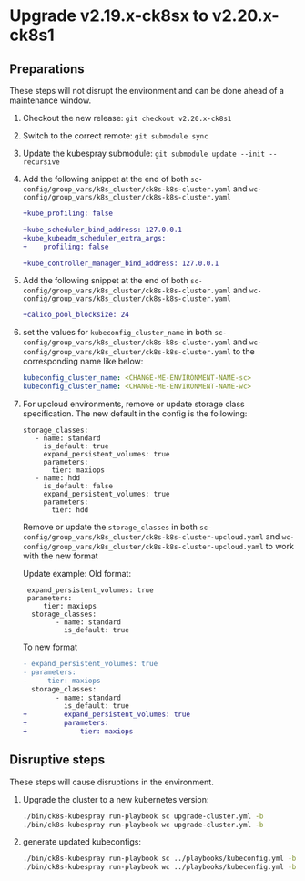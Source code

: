 # Upgrade v2.19.x-ck8sx to v2.20.x-ck8s1

## Preparations

These steps will not disrupt the environment and can be done ahead of a maintenance window.

1. Checkout the new release: `git checkout v2.20.x-ck8s1`

1. Switch to the correct remote: `git submodule sync`

1. Update the kubespray submodule: `git submodule update --init --recursive`

1. Add the following snippet at the end of both `sc-config/group_vars/k8s_cluster/ck8s-k8s-cluster.yaml` and `wc-config/group_vars/k8s_cluster/ck8s-k8s-cluster.yaml`

    ```diff
    +kube_profiling: false

    +kube_scheduler_bind_address: 127.0.0.1
    +kube_kubeadm_scheduler_extra_args:
    +    profiling: false

    +kube_controller_manager_bind_address: 127.0.0.1
    ```

1. Add the following snippet at the end of both `sc-config/group_vars/k8s_cluster/ck8s-k8s-cluster.yaml` and `wc-config/group_vars/k8s_cluster/ck8s-k8s-cluster.yaml`

    ```diff
    +calico_pool_blocksize: 24
    ```

1. set the values for `kubeconfig_cluster_name` in both `sc-config/group_vars/k8s_cluster/ck8s-k8s-cluster.yaml` and `wc-config/group_vars/k8s_cluster/ck8s-k8s-cluster.yaml` to the corresponding name like below:

    ```yaml
    kubeconfig_cluster_name: <CHANGE-ME-ENVIRONMENT-NAME-sc>
    kubeconfig_cluster_name: <CHANGE-ME-ENVIRONMENT-NAME-wc>
    ```

1. For upcloud environments, remove or update storage class specification.
    The new default in the config is the following:

    ```
    storage_classes:
       - name: standard
         is_default: true
         expand_persistent_volumes: true
         parameters:
           tier: maxiops
       - name: hdd
         is_default: false
         expand_persistent_volumes: true
         parameters:
           tier: hdd
    ```

    Remove or update the `storage_classes` in both `sc-config/group_vars/k8s_cluster/ck8s-k8s-cluster-upcloud.yaml` and `wc-config/group_vars/k8s_cluster/ck8s-k8s-cluster-upcloud.yaml` to work with the new format

    Update example:
    Old format:

    ```
     expand_persistent_volumes: true
     parameters:
         tier: maxiops
      storage_classes:
            - name: standard
              is_default: true
    ```

    To new format

    ```diff
    - expand_persistent_volumes: true
    - parameters:
    -     tier: maxiops
      storage_classes:
            - name: standard
              is_default: true
    +         expand_persistent_volumes: true
    +         parameters:
    +             tier: maxiops
    ```

## Disruptive steps

These steps will cause disruptions in the environment.

1. Upgrade the cluster to a new kubernetes version:

    ```bash
    ./bin/ck8s-kubespray run-playbook sc upgrade-cluster.yml -b
    ./bin/ck8s-kubespray run-playbook wc upgrade-cluster.yml -b
    ```

1. generate updated kubeconfigs:

    ```bash
    ./bin/ck8s-kubespray run-playbook sc ../playbooks/kubeconfig.yml -b
    ./bin/ck8s-kubespray run-playbook wc ../playbooks/kubeconfig.yml -b
    ```
